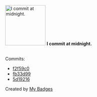 <img src="https://my-badges.github.io/my-badges/midnight-commits.png" alt="I commit at midnight." title="I commit at midnight." width="128">
<strong>I commit at midnight.</strong>
<br><br>

Commits:

- <a href="https://github.com/Sajjon/radixdlt-swift-archive/commit/f2f59c0a329e68044a54b33ac3688f3d4a6be34d">f2f59c0</a>
- <a href="https://github.com/Sajjon/Playgrounds/commit/fb33d994044b50175cc27555694db833ce3cf78f">fb33d99</a>
- <a href="https://github.com/Sajjon/Playgrounds/commit/5d1921691e98187ac1a882ddc0cd61c0a40de59d">5d19216</a>


Created by <a href="https://github.com/my-badges/my-badges">My Badges</a>